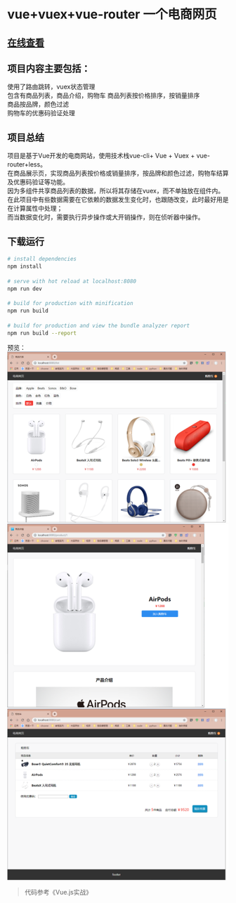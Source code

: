 # vue+vuex+vue-router 一个电商网页
## [在线查看](http://141.164.55.61:3003)
## 项目内容主要包括：
使用了路由跳转，vuex状态管理  
包含有商品列表，商品介绍，购物车
商品列表按价格排序，按销量排序   
商品按品牌，颜色过滤   
购物车的优惠码验证处理 

## 项目总结
项目是基于Vue开发的电商网站，使用技术栈vue-cli+ Vue + Vuex + vue-router+less。  
在商品展示页，实现商品列表按价格或销量排序，按品牌和颜色过滤，购物车结算及优惠码验证等功能。  
因为多组件共享商品列表的数据，所以将其存储在vuex，而不单独放在组件内。  
在此项目中有些数据需要在它依赖的数据发生变化时，也跟随改变，此时最好用是在计算属性中处理；  
而当数据变化时，需要执行异步操作或大开销操作，则在侦听器中操作。  

## 下载运行
``` bash
# install dependencies
npm install

# serve with hot reload at localhost:8080
npm run dev

# build for production with minification
npm run build

# build for production and view the bundle analyzer report
npm run build --report
```

预览：  
![运行后](https://github.com/ZHOUYIJIEQM/shopping/blob/master/preview/prev.png)  
![运行后](https://github.com/ZHOUYIJIEQM/shopping/blob/master/preview/prev2.png)  
![运行后](https://github.com/ZHOUYIJIEQM/shopping/blob/master/preview/prev1.png)  

> 代码参考《Vue.js实战》
